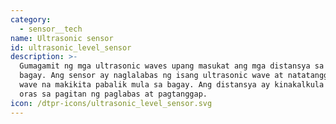 ```yaml
---
category:
  - sensor__tech
name: Ultrasonic sensor
id: ultrasonic_level_sensor
description: >-
  Gumagamit ng mga ultrasonic waves upang masukat ang mga distansya sa mga
  bagay. Ang sensor ay naglalabas ng isang ultrasonic wave at natatanggap ang
  wave na makikita pabalik mula sa bagay. Ang distansya ay kinakalkula gamit ang
  oras sa pagitan ng paglabas at pagtanggap.
icon: /dtpr-icons/ultrasonic_level_sensor.svg
---
```


